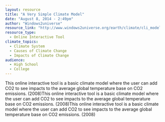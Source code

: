 ```yaml
---
layout: resource
title: "A Very Simple Climate Model"
date: "August 8, 2014 - 2:49pm"
author: "Windows2universe"
resource_link: "http://www.windows2universe.org/earth/climate/cli_model.html"
resource_type:
  - Online Interactive Tool
climate_topics:
  - Climate System
  - Causes of Climate Change
  - Impacts of Climate Change
audience:
  - High School
  - College
---
```


This online interactive tool is a basic climate model where the user can add CO2 to see impacts to the average global temperature base on CO2 emissions. (2008)This online interactive tool is a basic climate model where the user can add CO2 to see impacts to the average global temperature base on CO2 emissions. (2008)This online interactive tool is a basic climate model where the user can add CO2 to see impacts to the average global temperature base on CO2 emissions. (2008)